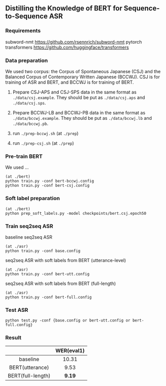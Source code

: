## Distilling the Knowledge of BERT for Sequence-to-Sequence ASR

### Requirements
subword-nmt https://github.com/rsennrich/subword-nmt
pytorch
transformers https://github.com/huggingface/transformers

### Data preparation

We used two corpus:
the Corpus of Spontaneous Japanese (CSJ) and the Balanced Corpus of Contemporary Written Japanese (BCCWJ).
CSJ is for training of ASR and BERT, and BCCWJ is for training of BERT.

1. Prepare CSJ-APS and CSJ-SPS data in the same format as `./data/csj.example`.
They should be put as `./data/csj.aps` and `./data/csj.sps`.

2. Prepare BCCWJ-LB and BCCWJ-PB data in the same format as `./data/bccwj.example`.
They should be put as `./data/bccwj.lb` and `./data/bccwj.pb`.

3. run `./prep-bccwj.sh` (at `./prep`)

4. run `./prep-csj.sh` (at `./prep`)

### Pre-train BERT

We used ...
```
(at ./bert)
python train.py -conf bert-bccwj.config
python train.py -conf bert-csj.config
```

### Soft label preparation
```
(at ./bert)
python prep_soft_labels.py -model checkpoints/bert.csj.epoch50
```

### Train seq2seq ASR

baseline seq2seq ASR
```
(at ./asr)
python train.py -conf base.config
```
seq2seq ASR with soft labels from BERT (utterance-level)
```
(at ./asr)
python train.py -conf bert-utt.config
```
seq2seq ASR with soft labels from BERT (full-length)
```
(at ./asr)
python train.py -conf bert-full.config
```

### Test ASR

```
python test.py -conf {base.config or bert-utt.config or bert-full.config}
```

### Result

|  | WER(eval1) |
|:---:|:---:|
| baseline | 10.31 |
| BERT(utterance) | 9.53 |
| BERT(full-length) | **9.19** |

